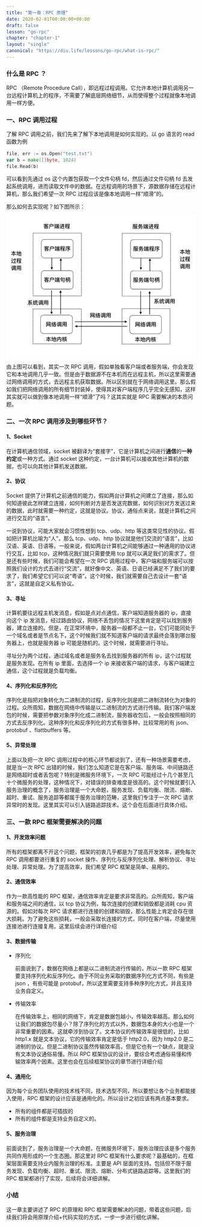 ```yaml
---
title: "第一章：RPC 原理"
date: 2020-02-01T00:00:00+08:00
draft: false
lesson: "go-rpc"
chapter: "chapter-1"
layout: "single"
canonical: "https://diu.life/lessons/go-rpc/what-is-rpc/"
---
```


### 什么是 RPC ？

RPC （Remote Procedure Call），即远程过程调用。它允许本地计算机调用另一台远程计算机上的程序，不需要了解底层网络细节，从而使得整个过程就像本地调用一样方便。

### 一、RPC 调用过程

了解 RPC 调用之前，我们先来了解下本地调用是如何实现的。以 go 语言的 read 函数为例

```go
file, err := os.Open("test.txt")
var	b = make([]byte, 1024)
file.Read(b)
```

可以看到先通过 os 这个内置包获取一个文件句柄 fd，然后通过文件句柄 fd 去发起系统调用，进而读取文件中的数据。在远程调用的场景下，源数据存储在远程计算机，那么我们希望一次 RPC 过程应该是像本地调用一样“顺滑”的。

那么如何去实现呢？如下图所示：

![img](/images/go-rpc/1-1.jpg)

由上图可以看到，其实一次 RPC 调用，假如单独看客户端或者服务端，你会发现它和本地调用几乎一致。但是由于数据源不在本机而在远程主机，所以这里需要通过网络调用的方式，去远程主机获取数据。所以区别就在于网络调用这里。那么假如我们把网络调用的所有细节封装掉，使得其对客户端程序几乎完全无感知，这样其实就可以做到像本地调用一样“顺滑”了吗？这其实就是 RPC 需要解决的本质问题。

### 二、一次 RPC 调用涉及到哪些环节？

#### 1、Socket

在计算机通信领域，socket 被翻译为“套接字”，它是计算机之间进行**通信**的**一种约定**或一种方式。通过 socket 这种约定，一台计算机可以接收其他计算机的数据，也可以向其他计算机发送数据。

#### 2、协议

Socket 提供了计算机之前通信的能力，假如两台计算机之间建立了连接，那么如何知道彼此怎样建立连接，如何判断对方是否发送完数据，如何识别对方发送过来的数据，此时就需要一种约定，这就是协议。协议，通俗点来说，就是计算机之间进行交互的“语言”。

一说到协议，可能大家就会习惯性想到 tcp、udp、http 等这类常见性的协议。假如把计算机比喻为“人”，那么 tcp、udp、http 协议就是他们交流的“语言”，比如汉语、英语、日语等。一般来说，假如两台计算机之间能够通过一种通用的协议进行交互，比如 tcp，这种情况我们就只需要使用 tcp 就可以满足我们的需求了。但是还有些时候，我们可能会希望在一次 RPC 调用过程中，客户端和服务端可以按照我们设计的方式去进行“交流”，就好像中文、英语、日语已经满足不了我们的要求了，我们希望它们可以说“粤语”。这个时候，我们就需要自己去设计一套“语言”，这就是自定义私有协议。

#### 3、寻址

计算机要往远程主机发消息，假如是点对点通信，客户端知道服务器的 ip，直接向这个 ip 发消息，经过路由协议，网络不丢包的情况下这里肯定是可以找到服务器，建立连接的。但是，在正常环境中，服务器一般都不止一台，它们可能同处于一个域名或者是节点名下，这个时候我们就不知道客户端的请求最终会落到哪台服务器上，也就是服务器 ip 可能是随机的。这个时候，就需要进行寻址。

寻址分为两个过程，通过域名或者是服务名去找到服务器的所有 ip，这个过程就是服务发现。在所有 ip 里面，去选择一个 ip 来接收客户端的请求，与客户端建立通信，这个过程就是负载均衡。

#### 4、序列化和反序列化

序列化是指把对象转化为二进制流的过程，反序列化则是把二进制流转化为对象的过程。众所周知，数据在网络中传输是以二进制流的方式进行传输。我们客户端发包的时候，需要把参数对象序列化成二进制流，服务器收包后，一般会按照相同的方式去反序列化。这种序列化和反序列化的方式有很多种，比较常用的有 json、protobuf 、flattbuffers 等。

#### 5、异常处理

上面以及把一次 RPC 调用过程中的核心环节都说到了，还有一种场景需要考虑，就是当一次 RPC 出错的时候，我们怎么知道它是在客户端、服务端、中间链路还是网络超时或者丢包呢？特别是微服务环境下，一次 RPC 可能经过十几个甚至几十个微服务的处理，这种情况下，对错误的排查难度是很高的。这个时候就要引入服务治理的概念了，服务治理是一个大命题，服务发现、负载均衡、限流、熔断、超时、重试、服务追踪等都属于服务治理的范畴，这里我们专注于一次 RPC 请求异常时的发现。这里其实可以引入链路追踪技术。这个会在后面进行具体介绍。

### 三、一款 RPC 框架需要解决的问题

#### 1、开发效率问题

所有的框架都离不开这个问题，框架的初衷几乎都是为了提高开发效率，避免每次 RPC 调用都要进行重复的 socket 操作、序列化与反序列化处理、解析协议、寻址处理、异常处理。为了提高效率，我们希望 RPC 框架是简单、易用的。

#### 2、通信效率

作为一款高性能的 RPC 框架，通信效率肯定是要求非常高的。众所周知，客户端和服务端之间的通信，以 tcp 协议为例，每次连接的创建和销毁都是消耗 cpu 资源的。假如对每次 RPC 请求都进行连接的创建和销毁，那么性能上肯定会存在很大损耗。为了避免这些损耗，一般会采取长连接的方式，同时在客户端，尽量使用连接池进行连接复用。这里后续会进行详细介绍

#### 3、数据传输

- 序列化

  前面说到了，数据在网络上都是以二进制流进行传输的，所以一款 RPC 框架要支持序列化和反序列化。由于不同业务采取的数据序列化方式不同，有些是 json ，有些可能是 protobuf，所以这里需要支持多种序列化方式，并且支持业务自定义。

- 传输效率

  在传输效率上，相同的网络下，肯定是数据包越小，传输效率越高。那么如何让我们的数据包尽量小？除了序列化的方式以外，数据包本身的大小也是一个非常重要的因素。这就牵涉到协议了。文本协议的传输效率是很低的，比如http1.x 就是文本协议，它的传输效率肯定是低于 http2.0，因为 http2.0 是二进制的协议。但是二进制协议虽然传输效率高，但是它也有一个缺点，就是没有文本协议通俗易懂。所以 RPC 框架协议的设计，要综合考虑通俗易懂和传输效率两个因素。这里也会在后续框架协议的章节进行详细介绍

#### 4、通用化

因为每个业务团队使用的技术栈不同，技术选型不同，所以要想让各个业务都能接入使用，RPC 框架的设计应该是通用化的。所以设计之初应该有两点基本要求。

- 所有的组件都是可插拔的
- 所有的组件都是支持业务自定义的。

#### 5、服务治理

前面说到了，服务治理是一个大命题，在微服务环境下，服务治理应该是多个服务共同作用形成的一个生态圈。那这里对 RPC 框架有什么要求呢？最基础的，在框架层面需要支持业内服务治理的标准。主要是 API 层面的支持。包括但不限于服务发现、负载均衡、超时、重试、限流、熔断、分布式链路追踪等。这里我们的 RPC 框架都进行了实现，后续将会详细讲解。

### 小结

这一章主要讲述了 RPC 的原理和 RPC 框架需要解决的问题，带着这些问题，后续我们将会用原理介绍+代码实现的方式，一步一步进行细化讲解。